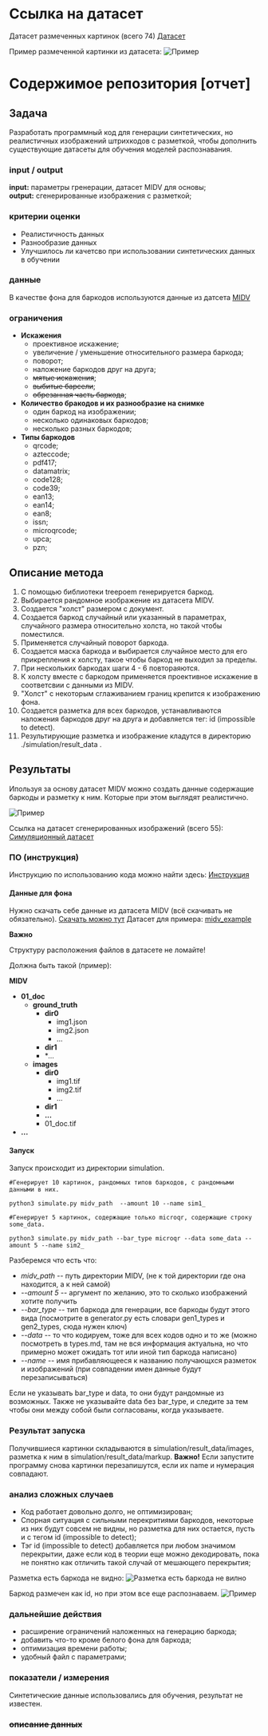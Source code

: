 # Ссылка на датасет

Датасет размеченных картинок (всего 74)
[Датасет](https://disk.yandex.ru/d/RlW-0dqfkZciDQ)

Пример размеченной картинки из датасета:
![Пример](images/data.png)

# Содержимое репозитория [отчет]

## Задача

Разработать программный код для генерации синтетических, но реалистичных изображений штрихкодов с разметкой, чтобы дополнить существующие датасеты для обучения моделей распознавания.

### input / output

**input:**    параметры гренерации, датасет MIDV для основы;\
**output:**   сгенерированные изображения с разметкой;

### критерии оценки

- Реалистичность данных
- Разнообразие данных
- Улучшилось ли качетсво при использовании синтетических данных в обучении

### данные

В качестве фона для баркодов используются данные из датсета [MIDV](https://www.kaggle.com/datasets/kontheeboonmeeprakob/midv500)

### ограничения

- **Искажения**
    - проективное искажение;
    - увеличение / уменьшение относительного размера баркода;
    - поворот;
    - наложение баркодов друг на друга;
    - ~~мятые искажения~~;
    - ~~выбитые барсели~~;
    - ~~обрезанная часть баркода~~;
- **Количество бракодов и их разнообразие на снимке**
    - один баркод на изображении;
    - несколько одинаковых баркодов;
    - несколько разных баркодов;
- **Типы баркодов**
    - qrcode;
    - azteccode;
    - pdf417;
    - datamatrix;
    - code128;
    - code39;
    - ean13;
    - ean14;
    - ean8;
    - issn;
    - microqrcode;
    - upca;
    - pzn;

## Описание метода

1. С помощью библиотеки treepoem генерируется баркод.
2. Выбирается рандомное изображение из датасета MIDV.
3. Создается "холст" размером с документ.
4. Создается баркод случайный или указанный в параметрах, случайного размера относительно холста, но такой чтобы поместился.
5. Применяется случайный поворот баркода.
6. Создается маска баркода и выбирается случайное место для его прикрепления к холсту, такое чтобы баркод не выходил за пределы.
7. При нескольких баркодах шаги 4 - 6 повтораяются.
8. К холсту вместе с баркодом применяется проективное искажение в соответсвии с данными из MIDV.
9. "Холст" с некоторым сглаживанием границ крепится к изображению фона.
10. Создается разметка для всех баркодов, устанавливаются наложения баркодов друг на друга и добавляется тег: id (impossible to detect).
11. Результирующие разметка и изображение кладутся в директорию ./simulation/result_data .

## Результаты

Ипользуя за основу датасет MIDV можно создать данные содержащие баркоды и разметку к ним. Которые при этом выглядят реалистично.

![Пример](images/ok_0.png)

Ссылка на датасет сгенерированных изображений (всего 55):
[Симуляционный датасет](https://disk.yandex.ru/d/sDpicGTVILX3gw)

### ПО (инструкция)

Инструкцию по использованию кода можно найти здесь: [Инструкция](https://github.com/Keiko-Chan/mipt2025-Dudenko-E-I/blob/main/simulation/Readme.md)

#### Данные для фона

Нужно скачать себе данные из датасета MIDV (всё скачивать не обязательно).
[Скачать можно тут](https://www.kaggle.com/datasets/kontheeboonmeeprakob/midv500)
Датасет для примера: [midv_example](https://disk.yandex.ru/d/vnIrFwIuRCui6g)

**Важно**

Структуру расположения файлов в датасете не ломайте!

Должна быть такой (пример):

**MIDV**
- **01_doc**
    - **ground_truth**
        - **dir0**
            - img1.json
            - img2.json
            - ...
        - **dir1**
        - **...*
    - **images**
        - **dir0**
            - img1.tif
            - img2.tif
            - ...
        - **dir1**
        - **...**
        - 01_doc.tif
- **...**


#### Запуск

Запуск происходит из директории simulation.

```
#Генерирует 10 картинок, рандомных типов баркодов, с рандомными данными в них.

python3 simulate.py midv_path  --amount 10 --name sim1_
```

```
#Генерирует 5 картинок, содержащие только microqr, содержащие строку some_data.

python3 simulate.py midv_path --bar_type microqr --data some_data --amount 5 --name sim2_

```

Разберемся что есть что:

- *midv_path* -- путь директории MIDV, (не к той директории где она находится, а к ней самой)
- *--amount 5* --  аргумент по желанию, это то сколько изображений хотите получить
- *--bar_type* --  тип баркода для генерации, все баркоды будут этого вида (посмотрите в generator.py есть словари gen1_types и gen2_types, сюда нужен ключ)
- *--data* -- то что кодируем, тоже для всех кодов одно и то же (можно посмотреть в types.md, там не вся информация актуальна, но что примерно может ожидать тот или иной тип баркода написано)
- *--name* -- имя прибавляющееся к названию получающхся разметок и изображений (при совпадении имен данные будут перезаписываться)

Если не указывать bar_type и data, то они будут рандомные из возможных. Также не указывайте data без bar_type, и следите за тем чтобы они между собой были согласованы, когда указываете.


### Результат запуска

 Получившиеся картинки складываются в simulation/result_data/images, разметка к ним в simulation/result_data/markup.
  **Важно!** Если запустите программу снова картинки перезапишутся, если их name и нумерация совпадают.

### анализ сложных случаев

- Код работает довольно долго, не оптимизирован;
- Спорная ситуация с сильными перекритиями баркодов, некоторые из них будут совсем не видны, но разметка для них остается, пусть и с тегом id (impossible to detect);
- Тэг id (impossible to detect) добавляется при любом значимом перекрытии, даже если код в теории еще можно декодировать, пока не понятно как отличить такой случай от мешающего перекрытия;

Разметка есть баркода не видно:
![Разметка есть баркода не вилно](images/err.png)


Баркод размечен как id, но при этом все еще распознаваем.
![Пример](images/0.png)

### дальнейшие действия

- расширение ограничений наложенных на генерацию баркода;
- добавить что-то кроме белого фона для баркода;
- оптимизация времени работы;
- удобный файл с параметрами;

### показатели / измерения

Синтетические данные использовались для обучения, результат не известен.

### ~~описание данных~~




